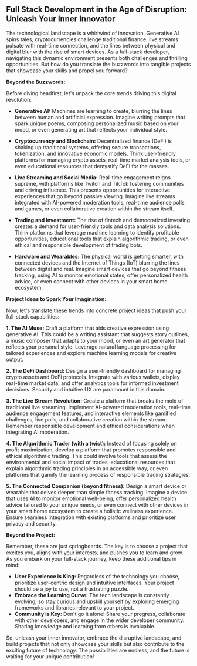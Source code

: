 ## Full Stack Development in the Age of Disruption: Unleash Your Inner Innovator

The technological landscape is a whirlwind of innovation. Generative AI spins tales, cryptocurrencies challenge traditional finance, live streams pulsate with real-time connection, and the lines between physical and digital blur with the rise of smart devices. As a full-stack developer, navigating this dynamic environment presents both challenges and thrilling opportunities. But how do you translate the buzzwords into tangible projects that showcase your skills and propel you forward?

**Beyond the Buzzwords:**

Before diving headfirst, let's unpack the core trends driving this digital revolution:

* **Generative AI:** Machines are learning to create, blurring the lines between human and artificial expression. Imagine writing prompts that spark unique poems, composing personalized music based on your mood, or even generating art that reflects your individual style.

* **Cryptocurrency and Blockchain:** Decentralized finance (DeFi) is shaking up traditional systems, offering secure transactions, tokenization, and innovative economic models. Think user-friendly platforms for managing crypto assets, real-time market analysis tools, or even educational resources that demystify DeFi for the masses.

* **Live Streaming and Social Media:** Real-time engagement reigns supreme, with platforms like Twitch and TikTok fostering communities and driving influence. This presents opportunities for interactive experiences that go beyond passive viewing. Imagine live streams integrated with AI-powered moderation tools, real-time audience polls and games, or even collaborative creation within the stream itself.

* **Trading and Investment:** The rise of fintech and democratized investing creates a demand for user-friendly tools and data analysis solutions. Think platforms that leverage machine learning to identify profitable opportunities, educational tools that explain algorithmic trading, or even ethical and responsible development of trading bots.

* **Hardware and Wearables:** The physical world is getting smarter, with connected devices and the Internet of Things (IoT) blurring the lines between digital and real. Imagine smart devices that go beyond fitness tracking, using AI to monitor emotional states, offer personalized health advice, or even connect with other devices in your smart home ecosystem.

**Project Ideas to Spark Your Imagination:**

Now, let's translate these trends into concrete project ideas that push your full-stack capabilities:

**1. The AI Muse:** Craft a platform that aids creative expression using generative AI. This could be a writing assistant that suggests story outlines, a music composer that adapts to your mood, or even an art generator that reflects your personal style. Leverage natural language processing for tailored experiences and explore machine learning models for creative output.

**2. The DeFi Dashboard:** Design a user-friendly dashboard for managing crypto assets and DeFi protocols. Integrate with various wallets, display real-time market data, and offer analytics tools for informed investment decisions. Security and intuitive UX are paramount in this domain.

**3. The Live Stream Revolution:** Create a platform that breaks the mold of traditional live streaming. Implement AI-powered moderation tools, real-time audience engagement features, and interactive elements like gamified challenges, live polls, and collaborative creation within the stream. Remember responsible development and ethical considerations when integrating AI moderation.

**4. The Algorithmic Trader (with a twist):** Instead of focusing solely on profit maximization, develop a platform that promotes responsible and ethical algorithmic trading. This could involve tools that assess the environmental and social impact of trades, educational resources that explain algorithmic trading principles in an accessible way, or even platforms that gamify the learning process of responsible trading strategies.

**5. The Connected Companion (beyond fitness):** Design a smart device or wearable that delves deeper than simple fitness tracking. Imagine a device that uses AI to monitor emotional well-being, offer personalized health advice tailored to your unique needs, or even connect with other devices in your smart home ecosystem to create a holistic wellness experience. Ensure seamless integration with existing platforms and prioritize user privacy and security.

**Beyond the Project:**

Remember, these are just springboards. The key is to choose a project that excites you, aligns with your interests, and pushes you to learn and grow. As you embark on your full-stack journey, keep these additional tips in mind:

* **User Experience is King:** Regardless of the technology you choose, prioritize user-centric design and intuitive interfaces. Your project should be a joy to use, not a frustrating puzzle.
* **Embrace the Learning Curve:** The tech landscape is constantly evolving, so stay curious and upskill yourself by exploring emerging frameworks and libraries relevant to your project.
* **Community is Key:** Don't go it alone! Share your progress, collaborate with other developers, and engage in the wider developer community. Sharing knowledge and learning from others is invaluable.

So, unleash your inner innovator, embrace the disruptive landscape, and build projects that not only showcase your skills but also contribute to the exciting future of technology. The possibilities are endless, and the future is waiting for your unique contribution!
